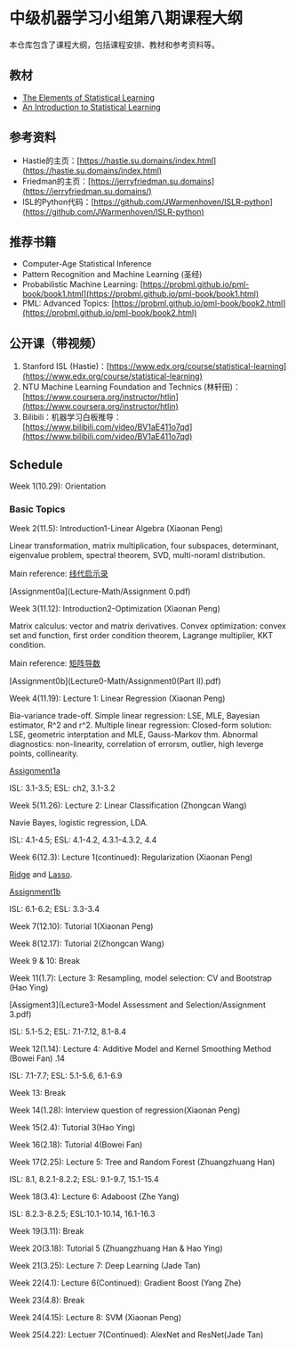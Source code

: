 # 中级机器学习小组第八期课程大纲

本仓库包含了课程大纲，包括课程安排、教材和参考资料等。

## 教材

- [The Elements of Statistical Learning](https://hastie.su.domains/Papers/ESLII.pdf)
- [An Introduction to Statistical Learning](https://hastie.su.domains/ISLR2/ISLRv2_website.pdf)

## 参考资料

- Hastie的主页：[https://hastie.su.domains/index.html](https://hastie.su.domains/index.html)
- Friedman的主页：[https://jerryfriedman.su.domains](https://jerryfriedman.su.domains/)
- ISL的Python代码：[https://github.com/JWarmenhoven/ISLR-python](https://github.com/JWarmenhoven/ISLR-python)

## 推荐书籍

- Computer-Age Statistical Inference
- Pattern Recognition and Machine Learning (圣经)
- Probabilistic Machine Learning: [https://probml.github.io/pml-book/book1.html](https://probml.github.io/pml-book/book1.html)
- PML: Advanced Topics: [https://probml.github.io/pml-book/book2.html](https://probml.github.io/pml-book/book2.html)

## 公开课（带视频）

1. Stanford ISL (Hastie)：[https://www.edx.org/course/statistical-learning](https://www.edx.org/course/statistical-learning)
2. NTU Machine Learning Foundation and Technics (林轩田)：[https://www.coursera.org/instructor/htlin](https://www.coursera.org/instructor/htlin)
3. Bilibili：机器学习白板推导：[https://www.bilibili.com/video/BV1aE411o7qd](https://www.bilibili.com/video/BV1aE411o7qd)


## Schedule 

Week 1(10.29): Orientation 

### Basic Topics 

Week 2(11.5): Introduction1-Linear Algebra (Xiaonan Peng)

Linear transformation, matrix multiplication, four subspaces, determinant, eigenvalue problem, spectral theorem, SVD, multi-noraml distribution.

Main reference: [线代启示录](https://ccjou.wordpress.com)

[Assignment0a](Lecture-Math/Assignment 0.pdf)

Week 3(11.12): Introduction2-Optimization (Xiaonan Peng)

Matrix calculus: vector and matrix derivatives. Convex optimization: convex set and function, first order condition theorem, Lagrange multiplier, KKT condition.

Main reference: [矩阵导数](https://ccjou.wordpress.com/2013/05/31/矩陣導數/)

[Assignment0b](Lecture0-Math/Assignment0(Part II).pdf)

Week 4(11.19): Lecture 1: Linear Regression (Xiaonan Peng)

Bia-variance trade-off. Simple linear regression: LSE, MLE, Bayesian estimator, R^2 and r^2. Multiple linear regression: Closed-form solution: LSE, geometric interptation and MLE, Gauss-Markov thm.
Abnormal diagnostics: non-linearity, correlation of errorsm, outlier, high leverge points, collinearity.

[Assignment1a](Lecture1-Regression/Assignment1a.pdf)

ISL: 3.1-3.5; ESL: ch2, 3.1-3.2

Week 5(11.26): Lecture 2: Linear Classification (Zhongcan Wang)

Navie Bayes, logistic regression, LDA.

ISL: 4.1-4.5; ESL: 4.1-4.2, 4.3.1-4.3.2, 4.4 

Week 6(12.3): Lecture 1(continued): Regularization (Xiaonan Peng) 

[Ridge](Lecture1-Regression/Ridge.pdf) and [Lasso](Lecture1-Regression/Lasso.pdf).

[Assignment1b](Lecture1-Regression/Assignment1b.pdf)

ISL: 6.1-6.2; ESL: 3.3-3.4 

Week 7(12.10): Tutorial 1(Xiaonan Peng) 

Week 8(12.17): Tutorial 2(Zhongcan Wang) 

Week 9 & 10: Break 

Week 11(1.7): Lecture 3: Resampling, model selection: CV and Bootstrap (Hao Ying) 

[Assigment3](Lecture3-Model Assessment and Selection/Assignment 3.pdf)

ISL: 5.1-5.2; ESL: 7.1-7.12, 8.1-8.4 

Week 12(1.14): Lecture 4: Additive Model and Kernel Smoothing Method (Bowei Fan) .14

ISL: 7.1-7.7; ESL: 5.1-5.6, 6.1-6.9 

Week 13: Break

Week 14(1.28): Interview question of regression(Xiaonan Peng)

Week 15(2.4): Tutorial 3(Hao Ying) 

Week 16(2.18): Tutorial 4(Bowei Fan)

Week 17(2.25): Lecture 5: Tree and Random Forest (Zhuangzhuang Han) 

ISL: 8.1, 8.2.1-8.2.2; ESL: 9.1-9.7, 15.1-15.4  

Week 18(3.4): Lecture 6: Adaboost (Zhe Yang) 

ISL: 8.2.3-8.2.5; ESL:10.1-10.14, 16.1-16.3 

Week 19(3.11): Break

Week 20(3.18): Tutorial 5 (Zhuangzhuang Han & Hao Ying) 

Week 21(3.25): Lecture 7: Deep Learning (Jade Tan) 

Week 22(4.1):  Lecture 6(Continued): Gradient Boost (Yang Zhe)

Week 23(4.8): Break

Week 24(4.15): Lecture 8: SVM (Xiaonan Peng) 

Week 25(4.22): Lectuer 7(Continued): AlexNet and ResNet(Jade Tan) 
